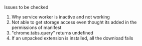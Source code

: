 Issues to be checked

1. Why service worker is inactive and not working
2. Not able to get storage access even thought its added in the permissions of manifest
3. "chrome.tabs.query" returns undefined
4. If an unpacked extension is installed, all the download fails
